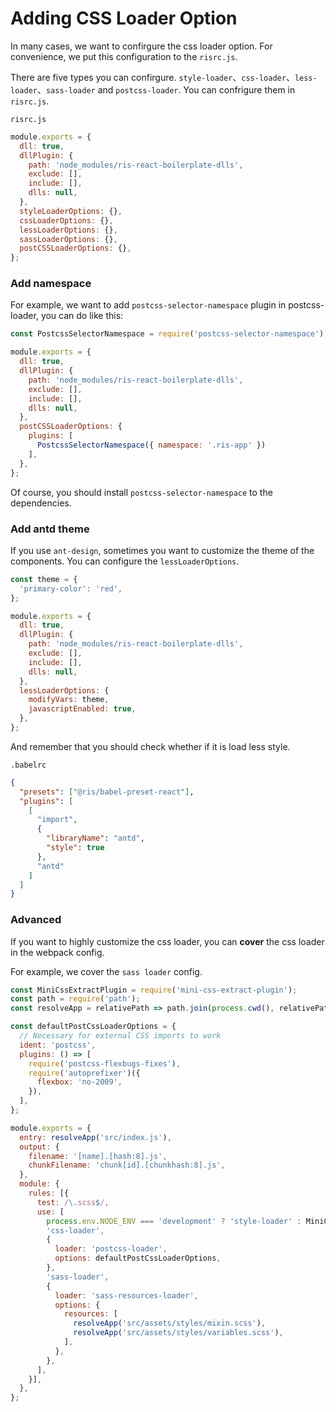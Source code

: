 # Adding CSS Loader Option
In many cases, we want to confirgure the css loader option. For convenience, we put this configuration to the `risrc.js`.

There are five types you can confirgure. `style-loader`、`css-loader`、`less-loader`、`sass-loader` and `postcss-loader`. You can confrigure them in `risrc.js`.

`risrc.js`

```js
module.exports = {
  dll: true,
  dllPlugin: {
    path: 'node_modules/ris-react-boilerplate-dlls',
    exclude: [],
    include: [],
    dlls: null,
  },
  styleLoaderOptions: {},
  cssLoaderOptions: {},
  lessLoaderOptions: {},
  sassLoaderOptions: {},
  postCSSLoaderOptions: {},
};
```
### Add namespace

For example, we want to add `postcss-selector-namespace` plugin in postcss-loader, you can do like this:

```js
const PostcssSelectorNamespace = require('postcss-selector-namespace');

module.exports = {
  dll: true,
  dllPlugin: {
    path: 'node_modules/ris-react-boilerplate-dlls',
    exclude: [],
    include: [],
    dlls: null,
  },
  postCSSLoaderOptions: {
    plugins: [
      PostcssSelectorNamespace({ namespace: '.ris-app' })
    ],
  },
};
```

Of course, you should install `postcss-selector-namespace` to the dependencies.

### Add antd theme

If you use `ant-design`, sometimes you want to customize the theme of the components. You can configure the `lessLoaderOptions`.

```js
const theme = {
  'primary-color': 'red',
};

module.exports = {
  dll: true,
  dllPlugin: {
    path: 'node_modules/ris-react-boilerplate-dlls',
    exclude: [],
    include: [],
    dlls: null,
  },
  lessLoaderOptions: {
    modifyVars: theme,
    javascriptEnabled: true,
  },
};
```

And remember that you should check whether if it is load less style.

`.babelrc`

```json
{
  "presets": ["@ris/babel-preset-react"],
  "plugins": [
    [
      "import",
      {
        "libraryName": "antd",
        "style": true
      },
      "antd"
    ]
  ]
}
```

### Advanced
If you want to highly customize the css loader, you can **cover** the css loader in the webpack config.

For example, we cover the `sass loader` config.

```js
const MiniCssExtractPlugin = require('mini-css-extract-plugin');
const path = require('path');
const resolveApp = relativePath => path.join(process.cwd(), relativePath);

const defaultPostCssLoaderOptions = {
  // Necessary for external CSS imports to work
  ident: 'postcss',
  plugins: () => [
    require('postcss-flexbugs-fixes'),
    require('autoprefixer')({
      flexbox: 'no-2009',
    }),
  ],
};

module.exports = {
  entry: resolveApp('src/index.js'),
  output: {
    filename: '[name].[hash:8].js',
    chunkFilename: 'chunk[id].[chunkhash:8].js',
  },
  module: {
    rules: [{
      test: /\.scss$/,
      use: [
        process.env.NODE_ENV === 'development' ? 'style-loader' : MiniCssExtractPlugin.loader,
        'css-loader',
        {
          loader: 'postcss-loader',
          options: defaultPostCssLoaderOptions,
        },
        'sass-loader',
        {
          loader: 'sass-resources-loader',
          options: {
            resources: [
              resolveApp('src/assets/styles/mixin.scss'),
              resolveApp('src/assets/styles/variables.scss'),
            ],
          },
        },
      ],
    }],
  },
};
```
